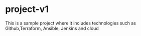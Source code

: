 # project-v1
This is a sample project where it includes technologies such as Github,Terraform, Ansible, Jenkins and cloud
